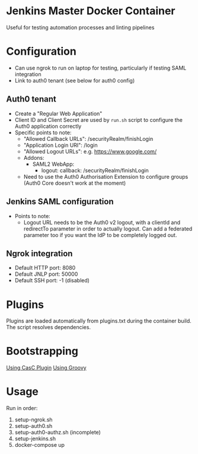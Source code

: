 # Jenkins Master Docker Container

Useful for testing automation processes and linting pipelines

# Configuration

* Can use ngrok to run on laptop for testing, particularly if testing SAML integration
* Link to auth0 tenant (see below for auth0 config)

## Auth0 tenant
* Create a "Regular Web Application"
* Client ID and Client Secret are used by `run.sh` script to configure the Auth0 application
  correctly
* Specific points to note:
  - "Allowed Callback URLs": <domain>/securityRealm/finishLogin
  - "Application Login URI": <domain>/login
  - "Allowed Logout URLs": e.g. https://www.google.com/
  - Addons:
    - SAML2 WebApp:
      - logout:
        callback: <domain>/securityRealm/finishLogin
  - Need to use the Auth0 Authorisation Extension to configure groups (Auth0 Core doesn't work at the moment)

## Jenkins SAML configuration
* Points to note:
  - Logout URL needs to be the Auth0 v2 logout, with a clientId and redirectTo parameter in order to
    actually logout. Can add a federated parameter too if you want the IdP to be completely logged out.

## Ngrok integration
* Default HTTP port: 8080
* Default JNLP port: 50000
* Default SSH port: -1 (disabled)

# Plugins

Plugins are loaded automatically from plugins.txt during the container build. The script resolves
dependencies.

# Bootstrapping

[Using CasC Plugin](https://github.com/jenkinsci/configuration-as-code-plugin)
[Using Groovy](https://github.com/edx/jenkins-configuration)

# Usage

Run in order:

1. setup-ngrok.sh
2. setup-auth0.sh
3. setup-auth0-authz.sh (incomplete)
4. setup-jenkins.sh
5. docker-compose up
